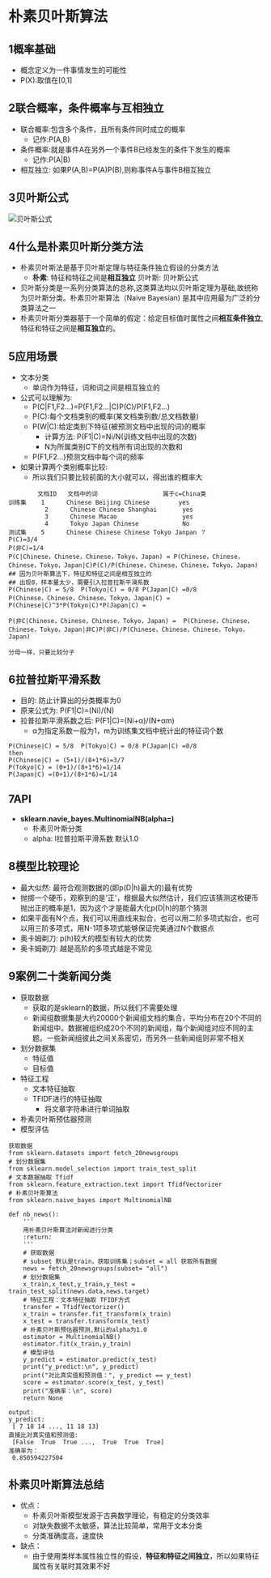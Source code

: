 ﻿# 朴素贝叶斯算法

## 1概率基础
- 概念定义为一件事情发生的可能性
- P(X):取值在[0,1]

## 2联合概率，条件概率与互相独立
- 联合概率:包含多个条件，且所有条件同时成立的概率
    - 记作:P(A,B)
- 条件概率:就是事件A在另外一个事件B已经发生的条件下发生的概率
    - 记作:P(A|B)
- 相互独立: 如果P(A,B)=P(A)P(B),则称事件A与事件B相互独立

## 3贝叶斯公式

![贝叶斯公式](https://raw.githubusercontent.com/mayu1031/CS_Notes/master/doc/%E6%9C%BA%E5%99%A8%E5%AD%A6%E4%B9%A0/%E6%9C%B4%E7%B4%A0%E8%B4%9D%E5%8F%B6%E6%96%AF%E7%AE%97%E6%B3%95/%E8%B4%9D%E5%8F%B6%E6%96%AF%E5%85%AC%E5%BC%8F.png)

## 4什么是朴素贝叶斯分类方法
- 朴素贝叶斯法是基于贝叶斯定理与特征条件独立假设的分类方法
    - **朴素**: 特征和特征之间是**相互独立** 贝叶斯: 贝叶斯公式
- 贝叶斯分类是一系列分类算法的总称,这类算法均以贝叶斯定理为基础,故统称为贝叶斯分类。朴素贝叶斯算法（Naive Bayesian) 是其中应用最为广泛的分类算法之一
- 朴素贝叶斯分类器基于一个简单的假定：给定目标值时属性之间**相互条件独立**,特征和特征之间是**相互独立**的。

## 5应用场景
- 文本分类
    - 单词作为特征，词和词之间是相互独立的
- 公式可以理解为:  
    - P(C|F1,F2...)=P(F1,F2...|C)P(C)/P(F1,F2...)
    - P(C):每个文档类别的概率(某文档类别数/总文档数量)
    - P(W|C):给定类别下特征(被预测文档中出现的词)的概率
        - 计算方法: P(F1|C)=Ni/N(训练文档中出现的次数)
        - N为所属类别C下的文档所有词出现的次数和
    - P(F1,F2...)预测文档中每个词的频率
- 如果计算两个类别概率比较:
    - 所以我们只要比较前面的大小就可以，得出谁的概率大

```
        文档ID   文档中的词                  属于c=China类
训练集    1      Chinese Beijing Chinese        yes
          2      Chinese Chinese Shanghai       yes
          3      Chinese Macao                  yes
          4      Tokyo Japan Chinese            No
测试集    5      Chinese Chinese Chinese Tokyo Janpan ？
P(C)=3/4  
P(非C)=1/4
P(C|Chinese，Chinese，Chinese，Tokyo，Japan) = P(Chinese，Chinese，Chinese，Tokyo，Japan|C)P(C)/P(Chinese，Chinese，Chinese，Tokyo，Japan)
## 因为贝叶斯算法下，特征和特征之间是相互独立的
## 出现0，样本量太少，需要引入拉普拉斯平滑系数
P(Chinese|C) = 5/8  P(Tokyo|C) = 0/8 P(Japan|C) =0/8
P(Chinese，Chinese，Chinese，Tokyo，Japan|C) = P(Chinese|C)^3*P(Tokyo|C)*P(Japan|C) = 

P(非C|Chinese，Chinese，Chinese，Tokyo，Japan) =  P(Chinese，Chinese，Chinese，Tokyo，Japan|非C)P(非C)/P(Chinese，Chinese，Chinese，Tokyo，Japan)

分母一样，只要比较分子
```
## 6**拉普拉斯平滑系数**
- 目的: 防止计算出的分类概率为0
- 原来公式为: P(F1|C)=(Ni)/(N)
- 拉普拉斯平滑系数之后: P(F1|C)=(Ni+α)/(N+αm)
    - α为指定系数一般为1，m为训练集文档中统计出的特征词个数
```
P(Chinese|C) = 5/8  P(Tokyo|C) = 0/8 P(Japan|C) =0/8
then
P(Chinese|C) = (5+1)/(8+1*6)=3/7  
P(Tokyo|C) = (0+1)/(8+1*6)=1/14 
P(Japan|C) =(0+1)/(8+1*6)=1/14
```
## 7API
- **sklearn.navie_bayes.MultinomialNB(alpha=)**
    - 朴素贝叶斯分类
    - alpha: l拉普拉斯平滑系数 默认1.0

## 8模型比较理论
- 最大似然: 最符合观测数据的(即p(D|h)最大的)最有优势
- 抛掷一个硬币，观察到的是'正'，根据最大似然估计，我们应该猜测这枚硬币抛出正的概率是1，因为这个才是能最大化p(D|h)的那个猜测
- 如果平面有N个点，我们可以用直线来拟合，也可以用二阶多项式拟合，也可以用三阶多项式，用N-1项多项式能够保证完美通过N个数据点
- 奥卡姆剃刀: p(h)较大的模型有较大的优势 
- 奥卡姆剃刀: 越是高阶的多项式越是不常见


## 9案例二十类新闻分类
- 获取数据  
    - 获取的是sklearn的数据，所以我们不需要处理
    - 新闻组数据集是大约20000个新闻组文档的集合，平均分布在20个不同的新闻组中。数据被组织成20个不同的新闻组，每个新闻组对应不同的主题。一些新闻组彼此之间关系密切，而另外一些新闻组则非常不相关
- 划分数据集
    - 特征值
    - 目标值
- 特征工程
    - 文本特征抽取
    - TFIDF进行的特征抽取
        - 将文章字符串进行单词抽取
- 朴素贝叶斯预估器预测
- 模型评估

```
获取数据
from sklearn.datasets import fetch_20newsgroups
# 划分数据集
from sklearn.model_selection import train_test_split
# 文本数据抽取 Tfidf
from sklearn.feature_extraction.text import TfidfVectorizer
# 朴素贝叶斯算法
from sklearn.naive_bayes import MultinomialNB

def nb_news():
    '''
    用朴素贝叶斯算法对新闻进行分类
    :return:
    '''
    # 获取数据
    # subset 默认是train，获取训练集；subset = all 获取所有数据
    news = fetch_20newsgroups(subset= "all")
    # 划分数据集
    x_train,x_test,y_train,y_test = train_test_split(news.data,news.target)
    # 特征工程：文本特征抽取 TFIDF方式
    transfer = TfidfVectorizer()
    x_train = transfer.fit_transform(x_train)
    x_test = transfer.transform(x_test)
    # 朴素贝叶斯预估器预测,默认的alpha为1.0
    estimator = MultinomialNB()
    estimator.fit(x_train,y_train)
    # 模型评估
    y_predict = estimator.predict(x_test)
    print("y_predict:\n", y_predict)
    print("对比真实值和预测值：", y_predict == y_test)
    score = estimator.score(x_test, y_test)
    print("准确率：\n", score)
    return None
    
output:
y_predict:
 [ 7 18 14 ..., 11 18 13]
直接比对真实值和预测值:
 [False  True  True ...,  True  True  True]
准确率为：
 0.850594227504

```
## 朴素贝叶斯算法总结
- 优点：
    - 朴素贝叶斯模型发源于古典数学理论，有稳定的分类效率
    - 对缺失数据不太敏感，算法比较简单，常用于文本分类
    - 分类准确度高，速度快
- 缺点：
    - 由于使用类样本属性独立性的假设，**特征和特征之间独立**，所以如果特征属性有关联时其效果不好



